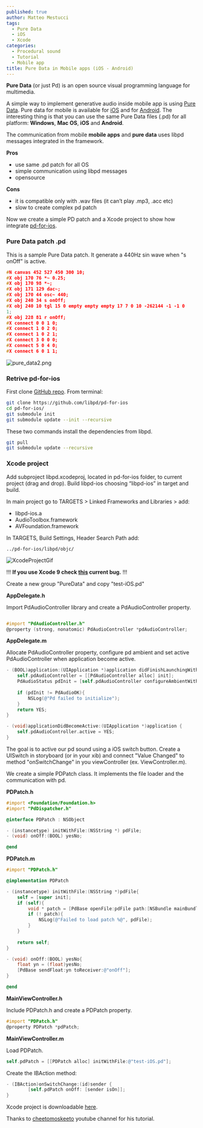 ```yaml
---
published: true
author: Matteo Mestucci
tags:
  - Pure Data
  - iOS
  - Xcode
categories:
  - Procedural sound
  - Tutorial
  - Mobile app
title: Pure Data in Mobile apps (iOS - Android)
---
```



**Pure Data** (or just Pd) is an open source visual programming language for multimedia.

A simple way to implement generative audio inside mobile app is using [Pure Data](https://puredata.info/). Pure data for mobile is available for [iOS](https://github.com/libpd/pd-for-ios) and for [Android](https://github.com/libpd/pd-for-android). The interesting thing is that you can use the same Pure Data files (.pd) for all platform: **Windows**, **Mac OS**, **iOS** and **Android**.


The communication from mobile **mobile apps** and **pure data**  uses libpd messages integrated in the framework.

**Pros**
- use same .pd patch for all OS
- simple communication using libpd messages
- opensource

**Cons**
- it is compatible only with .wav files (it can’t play .mp3, .acc etc)
- slow to create complex pd patch


Now we create a simple PD patch and a Xcode project to show how integrate [pd-for-ios](https://github.com/libpd/pd-for-ios).

### Pure Data patch .pd
This is a sample Pure Data patch. It generate a 440Hz sin wave when "s onOff" is active.

```c
#N canvas 452 527 450 300 10;
#X obj 170 76 *~ 0.25;
#X obj 170 98 *~;
#X obj 171 129 dac~;
#X obj 170 44 osc~ 440;
#X obj 240 34 s onOff;
#X obj 240 10 tgl 15 0 empty empty empty 17 7 0 10 -262144 -1 -1 0
1;
#X obj 228 81 r onOff;
#X connect 0 0 1 0;
#X connect 1 0 2 0;
#X connect 1 0 2 1;
#X connect 3 0 0 0;
#X connect 5 0 4 0;
#X connect 6 0 1 1;
```

![pure_data2.png]({{site.baseurl}}/images_posts/pure_data2.png)

### Retrive pd-for-ios
First clone [GitHub repo](https://github.com/libpd/pd-for-ios).  From terminal:

```Bash
git clone https://github.com/libpd/pd-for-ios
cd pd-for-ios/
git submodule init
git submodule update --init --recursive
```
These two commands install the dependencies from libpd.
```Bash
git pull
git submodule update --recursive
```

### Xcode project

Add subproject libpd.xcodeproj, located in pd-for-ios folder, to current project (drag and drop).
Build libpd-ios choosing “libpd-ios” in target and build.

In main project go to TARGETS > Linked Frameworks and Libraries > add:
- libpd-ios.a
- AudioToolbox.framework
- AVFoundation.framework

In TARGETS, Build Settings, Header Search Path add:
```
../pd-for-ios/libpd/objc/
```

![XcodeProjectGif]({{site.baseurl}}/images_posts/pure-data.gif)


!!! **If you use Xcode 9 check [this](https://github.com/libpd/pd-for-ios/issues/19) current bug.** !!!

Create a new group "PureData" and copy "test-iOS.pd"

**AppDelegate.h**

Import PdAudioController library and create a PdAudioController property.

```Objective-C

#import "PdAudioController.h"
@property (strong, nonatomic) PdAudioController *pdAudioController;
```

**AppDelegate.m**

Allocate PdAudioController property, configure pd ambient and set active PdAudioController when application become active.

```Objective-C
- (BOOL)application:(UIApplication *)application didFinishLaunchingWithOptions:(NSDictionary *)launchOptions {
    self.pdAudioController = [[PdAudioController alloc] init];
    PdAudioStatus pdInit = [self.pdAudioController configureAmbientWithSampleRate:44100 numberChannels:2 mixingEnabled:YES];
    
    if (pdInit != PdAudioOK){
        NSLog(@"Pd failed to initialize");
    }
    return YES;
}

- (void)applicationDidBecomeActive:(UIApplication *)application {
    self.pdAudioController.active = YES;
}
```


The goal is to active our pd sound using a iOS switch button.
Create a UISwitch in storyboard (or in your xib) and connect "Value Changed" to method "onSwitchChange" in you viewController (ex. ViewController.m).

We create a simple PDPatch class. It implements the file loader and the communication with pd.

**PDPatch.h**
```Objective-C
#import <Foundation/Foundation.h>
#import "PdDispatcher.h"

@interface PDPatch : NSObject

- (instancetype) initWithFile:(NSString *) pdFile;
- (void) onOff:(BOOL) yesNo;

@end
```

**PDPatch.m**
```Objective-C
#import "PDPatch.h"

@implementation PDPatch

- (instancetype) initWithFile:(NSString *)pdFile{
    self = [super init];
    if (self){
        void * patch = [PdBase openFile:pdFile path:[NSBundle mainBundle].resourcePath];
        if (! patch){
            NSLog(@"Failed to load patch %@", pdFile);
        }
    }
    
    return self;
}

- (void) onOff:(BOOL) yesNo{
    float yn = (float)yesNo;
    [PdBase sendFloat:yn toReceiver:@"onOff"];
}

@end

```

**MainViewController.h** 

Include PDPatch.h and create a PDPatch property.
```Objective-C
#import "PDPatch.h"
@property PDPatch *pdPatch;
```

**MainViewController.m** 

Load PDPatch.
```Objective-C
self.pdPatch = [[PDPatch alloc] initWithFile:@"test-iOS.pd"];
```
Create the IBAction method:
```Objective-C
- (IBAction)onSwitchChange:(id)sender {
        [self.pdPatch onOff: [sender isOn]];
}
```


Xcode project is downloadable [here](https://github.com/fusefactory/openfuse/blob/master/zip_posts/Example-PureData.zip).

Thanks to  [cheetomoskeeto](https://www.youtube.com/channel/UC-RatzHn1ukuuINLqnbBYeg) youtube channel for his tutorial.
